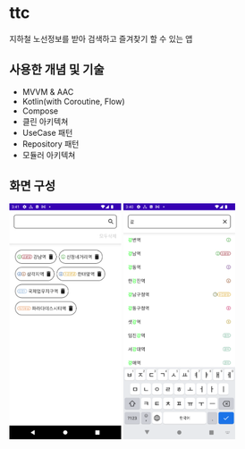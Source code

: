 # ttc
지하철 노선정보를 받아 검색하고 즐겨찾기 할 수 있는 앱

## 사용한 개념 및 기술
- MVVM & AAC
- Kotlin(with Coroutine, Flow)
- Compose
- 클린 아키텍쳐
- UseCase 패턴
- Repository 패턴
- 모듈러 아키텍쳐

## 화면 구성
<img src="https://github.com/bsscco/ttc/blob/main/images/Screenshot_1634841686.png" width="200"/>
<img src="https://github.com/bsscco/ttc/blob/main/images/Screenshot_1634841650.png" width="200"/>
